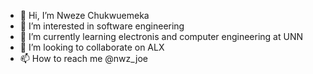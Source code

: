 - 👋 Hi, I’m Nweze Chukwuemeka 
- 👀 I’m interested in software engineering 
- 🌱 I’m currently learning electronis and computer engineering at UNN
- 💞️ I’m looking to collaborate on ALX
- 📫 How to reach me @nwz_joe

<!---
Emeka-123/Emeka-123 is a ✨ special ✨ repository because its `README.md` (this file) appears on your GitHub profile.
You can click the Preview link to take a look at your changes.
--->
